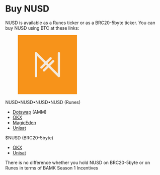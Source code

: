 # Buy NUSD

NUSD is available as a Runes ticker or as a BRC20-5byte ticker. You can buy NUSD using BTC at these links:

<div align="left">

<figure><img src="../.gitbook/assets/full-size (9).png" alt="" width="188"><figcaption></figcaption></figure>

</div>

NUSD•NUSD•NUSD•NUSD (Runes)

* [Dotswap](https://www.dotswap.app/swap#R\_BTC\_NUSD%E2%80%A2NUSD%E2%80%A2NUSD%E2%80%A2NUSD) (AMM)
* [OKX](https://www.okx.com/web3/marketplace/runes/token/NUSD%E2%80%A2NUSD%E2%80%A2NUSD%E2%80%A2NUSD/845005:178)
* [MagicEden](https://magiceden.io/runes/NUSD%E2%80%A2NUSD%E2%80%A2NUSD%E2%80%A2NUSD)
* [Unisat](https://unisat.io/runes/market?tick=NUSD%E2%80%A2NUSD%E2%80%A2NUSD%E2%80%A2NUSD\&tab=1)

$NUSD (BRC20-5byte)

* [OKX](https://www.okx.com/web3/marketplace/inscription/ordinals/token/%24NUSD)
* [Unisat](https://unisat.io/market/brc20?tick=%24NUSD)

There is no difference whether you hold NUSD on BRC20-5byte or on Runes in terms of BAMK Season 1 Incentives


